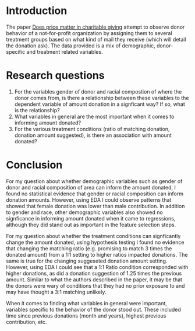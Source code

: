 # Introduction

The paper [Does price matter in charitable giving](https://econweb.ucsd.edu/~jandreon/PhilanthropyAndFundraising/Volume%202/14%20KarlanList.pdf) attempt to observe donor behavior of a not-for-profit organization by assigning them to several treatment groups based on what kind of mail they receive (which will detail the donation ask). The data provided is a mix of demographic, donor-specific and treatment related variables. 

# Research questions
1. For the variables gender of donor and racial compostion of where the donor comes from, is there a
relationship between these variables to the dependent variable of amount donation in a signficant
way? If so, what is the relationship?
2. What variables in general are the most important when it comes to informing amount donated?
3. For the various treatment conditions (ratio of matching donation, donation amount suggested), is
there an association with amount donated?

# Conclusion
For my question about whether demographic variables such as gender of donor and racial composition of area can inform the amount donated, I found no statistical evidence that gender or racial composition can inform donation amounts. However, using EDA I could observe patterns that showed that female donation was lower than male contribution. In addition to gender and race, other demographic variables also showed no signficance in informing amount donated when it came to regressions, although they did stand out as important in the feature selection steps. 

For my question about whether the treatment conditions can signficantly change the amount donated, using hypothesis testing I found no evidence that changing the matching ratio (e.g. promising to match 3 times the donated amount) from a 1:1 setting to higher ratios impacted donations. The same is true for the changing suggeseted donation amount setting.  However, using EDA I could see that a 1:1 Ratio condition corresponded with higher donations, as did a donation suggestion of 1.25 times the previous amount. Similar to what the authors described in the paper, it may be that the donors were wary of conditions that they had no prior exposure to and may have thought a 3:1 matching unlikely. 

When it comes to finding what variables in general were important, variables specific to the behavior of the donor stood out. These included time since previous donations (month and years), highest previous contribution, etc. 
